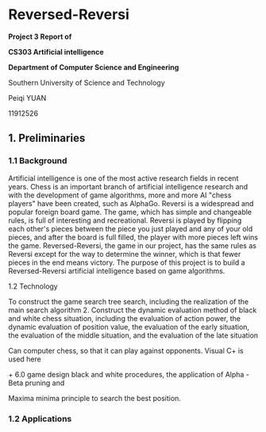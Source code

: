 # Reversed-Reversi

**Project 3 Report of**

**CS303 Artificial intelligence**

**Department of Computer Science and Engineering**

Southern University of Science and Technology

Peiqi YUAN

11912526

## **1. Preliminaries**

### 1.1 Background

Artificial intelligence is one of the most active research fields in recent years. Chess is an important branch of artificial intelligence research and with the development of game algorithms, more and more AI "chess players" have been created, such as AlphaGo. Reversi is a widespread and popular foreign board game. The game, which has simple and changeable rules, is full of interesting and recreational. Reversi is played by flipping each other's pieces between the piece you just played and any of your old pieces, and after the board is full filled, the player with more pieces left wins the game. Reversed-Reversi, the game in our project, has the same rules as Reversi except for the way to determine the winner, which is that fewer pieces in the end means victory. The purpose of this project is to build a Reversed-Reversi artificial intelligence based on game algorithms.

1.2 Technology

To construct the game search tree search, including the realization of the main search algorithm 2. Construct the dynamic evaluation method of black and white chess situation, including the evaluation of action power, the dynamic evaluation of position value, the evaluation of the early situation, the evaluation of the middle situation, and the evaluation of the late situation

Can computer chess, so that it can play against opponents. Visual C+ is used here

\+ 6.0 game design black and white procedures, the application of Alpha - Beta pruning and

Maxima minima principle to search the best position.

### 1.2 Applications

